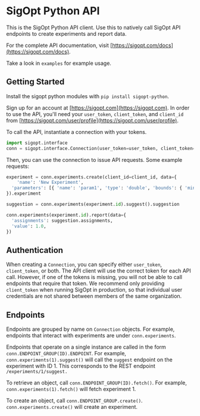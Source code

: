 # SigOpt Python API

This is the SigOpt Python API client.
Use this to natively call SigOpt API endpoints to create experiments and report data.

For the complete API documentation, visit [https://sigopt.com/docs](https://sigopt.com/docs).

Take a look in `examples` for example usage.

## Getting Started

Install the sigopt python modules with `pip install sigopt-python`.

Sign up for an account at [https://sigopt.com](https://sigopt.com).
In order to use the API, you'll need your `user_token`, `client_token`, and `client_id` from [https://sigopt.com/user/profile](https://sigopt.com/user/profile).

To call the API, instantiate a connection with your tokens.

```python
import sigopt.interface
conn = sigopt.interface.Connection(user_token=user_token, client_token=client_token)
```
Then, you can use the connection to issue API requests. Some example requests:

```python
experiment = conn.experiments.create(client_id=client_id, data={
    'name': 'New Experiment',
  'parameters': [{ 'name': 'param1', 'type': 'double', 'bounds': { 'min': 0, 'max': 1.0 }}],
}).experiment

suggestion = conn.experiments(experiment.id).suggest().suggestion

conn.experiments(experiment.id).report(data={
  'assignments': suggestion.assignments,
  'value': 1.0,
})
```

## Authentication

When creating a `Connection`, you can specify either `user_token`, `client_token`, or both.
The API client will use the correct token for each API call.
However, if one of the tokens is missing, you will not be able to call endpoints that require that token.
We recommend only providing `client_token` when running SigOpt in production,
so that individual user credentials are not shared between members of the same organization.

## Endpoints

Endpoints are grouped by name on `Connection` objects.
For example, endpoints that interact with experiments are under `conn.experiments`.

Endpoints that operate on a single instance are called in the form `conn.ENDPOINT_GROUP(ID).ENDPOINT`.
For example, `conn.experiments(1).suggest()` will call the `suggest` endpoint on the experiment with ID 1.
This corresponds to the REST endpoint `/experiments/1/suggest.`

To retrieve an object, call `conn.ENDPOINT_GROUP(ID).fetch()`.
For example, `conn.experiments(1).fetch()` will fetch experiment 1.

To create an object, call `conn.ENDPOINT_GROUP.create()`. `conn.experiments.create()` will create an experiment.
